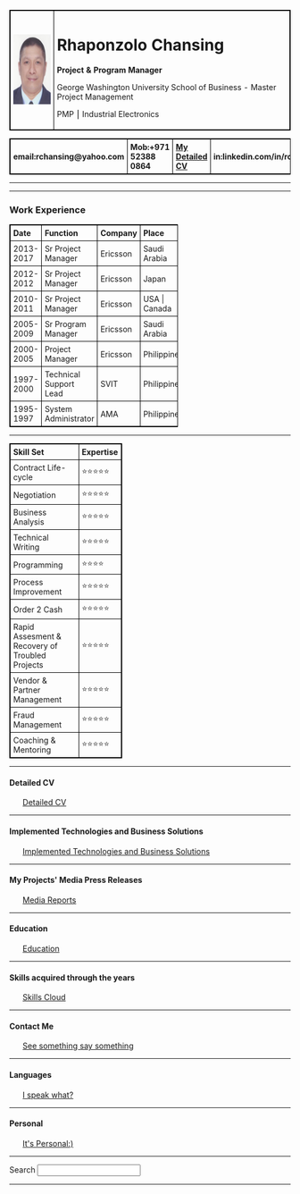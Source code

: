 
<html lang="en" dir="ltr">

<head>
  <meta charset="utf-8">
  <title>Rhaponzolo Chansing WebSite</title>
  <link rel="stylesheet" href="styles.css">
</head>

<body>
  <table cellspacing="20">
    <tr>
      <td><img src="Rhaponzolo Chansing.jpg" height="125" width="100" alt="Rhaponzolo Chansing picture"></td>
      <td>
        <h1>Rhaponzolo Chansing</h1>
        <strong>Project & Program Manager</strong>
        <p>George Washington University School of Business - Master Project Management</p> 
        <p>PMP ⎮ Industrial Electronics</p>
      </td>
    </tr>
  </table>
  <table style="width:100%" border="0" cellspacing="0">
    <tr>
      <th>email:rchansing@yahoo.com</th>
      <th>Mob:+971 52388 0864</th>
      <th><a href="Detailed CV.html">My Detailed CV</a></th>
      <th>in:linkedin.com/in/rchansing</th>
      <th>Add: Dubai, UAE</th>
    </tr>
  </table>
  <hr>
<style>
table, th, td {
  border: 1px solid black;
  border-collapse: collapse;
}
th, td {
  padding: 5px;
  text-align: left;
}
</style>
<hr>
  <h3>Work Experience</h3>
  <table style="width:60%">
    <colgroup span="4"></colgroup>
    <tr>
      <th>Date</th>
      <th>Function</th>
      <th>Company</th>
      <th>Place</th>
    </tr>
    <tr>
      <td>2013-2017</td>
      <td>Sr Project Manager</td>
      <td>Ericsson</td>
      <td>Saudi Arabia</td>
    </tr>
    <tr>
      <td>2012-2012</td>
      <td>Sr Project Manager</td>
      <td>Ericsson</td>
      <td>Japan</td>
    </tr>
    <tr>
      <td>2010-2011</td>
      <td>Sr Project Manager</td>
      <td>Ericsson</td>
      <td>USA | Canada</td>
    </tr>
    <tr>
      <td>2005-2009</td>
      <td>Sr Program Manager</td>
      <td>Ericsson</td>
      <td>Saudi Arabia</td>
    </tr>
    <tr>
      <td>2000-2005</td>
      <td>Project Manager</td>
      <td>Ericsson</td>
      <td>Philippines</td>
    </tr>
    <tr>
      <td>1997-2000</td>
      <td>Technical Support Lead</td>
      <td>SVIT</td>
      <td>Philippines</td>
    </tr>
    <tr>
      <td>1995-1997</td>
      <td>System Administrator</td>
      <td>AMA</td>
      <td>Philippines</td>
    </tr>
  </table>
  <hr>
<style>
table, th, td {
  border: 1px solid black;
  border-collapse: collapse;
}
th, td {
  padding: 5px;
  text-align: left;
}
</style>

<body>
<table style="width:40%">
  <tr>
    <th>Skill Set</th>
    <th>Expertise</th>
  </tr>
  <tr>
    <td>Contract Life-cycle</td>
    <td>⭐️⭐️⭐️⭐️⭐️</td>
  </tr>
  <tr>
    <td>Negotiation</td>
    <td>⭐️⭐️⭐️⭐️⭐️</td>
  </tr>
  <tr>
    <td>Business Analysis</td>
    <td>⭐️⭐️⭐️⭐️⭐️</td>
  </tr>
  <tr>
    <td>Technical Writing</td>
    <td>⭐️⭐️⭐️⭐️⭐️</td>
  </tr>
  <tr>
    <td>Programming</td>
    <td>⭐️⭐️⭐️⭐️</td>
  </tr>
  <tr>
    <td>Process Improvement</td>
    <td>⭐️⭐️⭐️⭐️⭐️</td>
  </tr>
  <tr>
    <td>Order 2 Cash</td>
    <td>⭐️⭐️⭐️⭐️⭐️</td>
  </tr>
  <tr>
    <td>Rapid Assesment & Recovery of Troubled Projects</td>
    <td>⭐️⭐️⭐️⭐️⭐️</td>
  </tr>
  <tr>
    <td>Vendor & Partner Management</td>
    <td>⭐️⭐️⭐️⭐️⭐️</td>
  </tr>
  <tr>
    <td>Fraud Management</td>
    <td>⭐️⭐️⭐️⭐️⭐️</td>
  </tr>
  <tr>
    <td>Coaching & Mentoring</td>
    <td>⭐️⭐️⭐️⭐️⭐️</td>
  </tr>
</table>
  <hr>
  <h4>Detailed CV</h4>
  <ol>
    <a href="Detailed CV.html">Detailed CV</a>
  </ol>
  <hr>
  <h4>Implemented Technologies and Business Solutions</h4>
  <ol>
    <a href="Implemented Technologies and Business Solutions.html">Implemented Technologies and Business Solutions</a>
  </ol>
  <hr>
  <h4>My Projects' Media Press Releases</h4>
  <ol>
    <a href="Media Reports.html">Media Reports</a>
  </ol>
  <hr>
  <h4>Education</h4>
  <ol>
    <a href="Education.html">Education</a>
  </ol>
  <hr>
  <h4>Skills acquired through the years</h4>
  <ol>
    <a href="Skills.html">Skills Cloud</a>
  </ol>
  <hr>
  <h4>Contact Me</h4>
  <ol>
    <a href="See something say something.html">See something say something</a>
  </ol>
  <hr>
  <h4>Languages</h4>
  <ol>
    <a href="I speak what.html">I speak what?</a>
  </ol>
  <hr>
  <h4>Personal</h4>
  <ol>
    <a href="Personal.html">It's Personal:)</a>
  </ol>
  <hr>
  <label>Search</label>
  <input type="search" name="" value="">
  <hr>
 </body>

